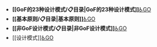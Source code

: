 - **[[GoF的23种设计模式/📋目录|GoF的23种设计模式]]**[♿GO](./GoF的23种设计模式/📋目录.md)
- **[[基本原则/📋目录|基本原则]]**[♿GO](./基本原则/📋目录.md)
- **[[非GoF设计模式/📋目录|非GoF设计模式]]**[♿GO](./非GoF设计模式/📋目录.md)
- [[设计模式]][♿GO](./设计模式.md.md)
